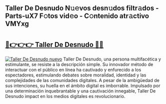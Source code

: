## Taller De Desnudo N𝚞𝚎vos desn𝚞dos filtr𝚊dos - Parts-uX7 F𝚘tos vid𝚎o - C𝚘ntenido atr𝚊ctivo VMYxg

# <h2><a href="http://mbbo74g.tromn.icu/?c=Taller+De+Desnudo">🔗👉👉👉 Taller De Desnudo 🔗🔗</a></h2>

[![Taller De Desnudo nuevo](https://i.imgur.com/pEAQMta.gif)](http://mbbo74g.tromn.icu/?c=Taller+De+Desnudo)
Taller De Desnudo, una persona multifacética y estimulante, se resiste a la descripción simple. Su innovador método de interactuar con el público en línea ha cautivado y enfurecido a los espectadores, estimulando debates sobre moralidad, identidad y las complejidades de las comunidades digitales. A pesar de la ambigüedad de sus intenciones, su huella en el ámbito digital es imborrable. Impulsado por una determinación inquebrantable y una cautivación innegable, Taller De Desnudo impact en los medios digitales es revolucionario.
